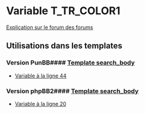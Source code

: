 # Variable T_TR_COLOR1
[Explication sur le forum des forums](http://forum.forumactif.com/t294113-listing-des-variables#T_TR_COLOR1)
## Utilisations dans les templates
### Version PunBB#### [Template search_body](punbb/search_body.md)
* [Variable à la ligne 44](../punbb/search_body.tpl#L44)
### Version phpBB2#### [Template search_body](subsilver/search_body.md)
* [Variable à la ligne 20](../subsilver/search_body.tpl#L20)
